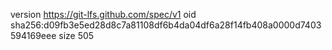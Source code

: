 version https://git-lfs.github.com/spec/v1
oid sha256:d09fb3e5ed28d8c7a81108df6b4da04df6a28f14fb408a0000d7403594169eee
size 505
